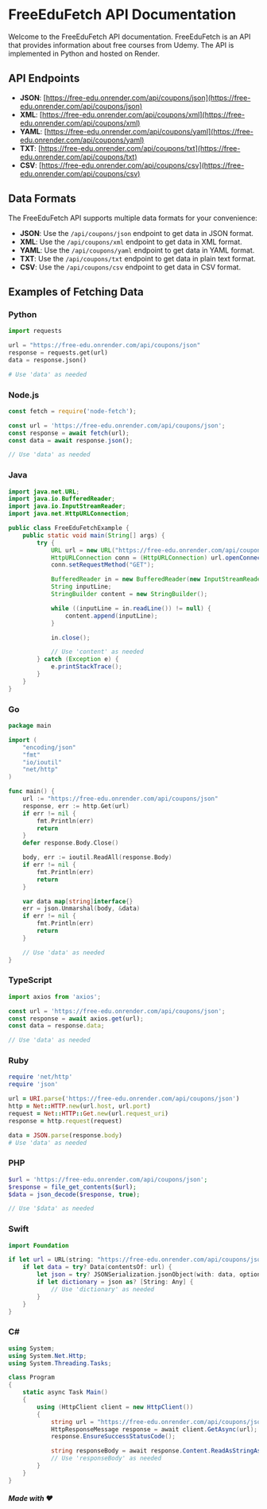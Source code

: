 # FreeEduFetch API Documentation

Welcome to the FreeEduFetch API documentation. FreeEduFetch is an API that provides information about free courses from Udemy. The API is implemented in Python and hosted on Render.

## API Endpoints

- **JSON**: [https://free-edu.onrender.com/api/coupons/json](https://free-edu.onrender.com/api/coupons/json)
- **XML**: [https://free-edu.onrender.com/api/coupons/xml](https://free-edu.onrender.com/api/coupons/xml)
- **YAML**: [https://free-edu.onrender.com/api/coupons/yaml](https://free-edu.onrender.com/api/coupons/yaml)
- **TXT**: [https://free-edu.onrender.com/api/coupons/txt](https://free-edu.onrender.com/api/coupons/txt)
- **CSV**: [https://free-edu.onrender.com/api/coupons/csv](https://free-edu.onrender.com/api/coupons/csv)

## Data Formats

The FreeEduFetch API supports multiple data formats for your convenience:

- **JSON**: Use the `/api/coupons/json` endpoint to get data in JSON format.
- **XML**: Use the `/api/coupons/xml` endpoint to get data in XML format.
- **YAML**: Use the `/api/coupons/yaml` endpoint to get data in YAML format.
- **TXT**: Use the `/api/coupons/txt` endpoint to get data in plain text format.
- **CSV**: Use the `/api/coupons/csv` endpoint to get data in CSV format.

## Examples of Fetching Data

### Python

```python
import requests

url = "https://free-edu.onrender.com/api/coupons/json"
response = requests.get(url)
data = response.json()

# Use 'data' as needed
```

### Node.js
```javascript
const fetch = require('node-fetch');

const url = 'https://free-edu.onrender.com/api/coupons/json';
const response = await fetch(url);
const data = await response.json();

// Use 'data' as needed

```
### Java
```java
import java.net.URL;
import java.io.BufferedReader;
import java.io.InputStreamReader;
import java.net.HttpURLConnection;

public class FreeEduFetchExample {
    public static void main(String[] args) {
        try {
            URL url = new URL("https://free-edu.onrender.com/api/coupons/json");
            HttpURLConnection conn = (HttpURLConnection) url.openConnection();
            conn.setRequestMethod("GET");

            BufferedReader in = new BufferedReader(new InputStreamReader(conn.getInputStream()));
            String inputLine;
            StringBuilder content = new StringBuilder();

            while ((inputLine = in.readLine()) != null) {
                content.append(inputLine);
            }

            in.close();

            // Use 'content' as needed
        } catch (Exception e) {
            e.printStackTrace();
        }
    }
}

```
### Go
```go
package main

import (
	"encoding/json"
	"fmt"
	"io/ioutil"
	"net/http"
)

func main() {
	url := "https://free-edu.onrender.com/api/coupons/json"
	response, err := http.Get(url)
	if err != nil {
		fmt.Println(err)
		return
	}
	defer response.Body.Close()

	body, err := ioutil.ReadAll(response.Body)
	if err != nil {
		fmt.Println(err)
		return
	}

	var data map[string]interface{}
	err = json.Unmarshal(body, &data)
	if err != nil {
		fmt.Println(err)
		return
	}

	// Use 'data' as needed
}

```
### TypeScript
```typescript
import axios from 'axios';

const url = 'https://free-edu.onrender.com/api/coupons/json';
const response = await axios.get(url);
const data = response.data;

// Use 'data' as needed

```
### Ruby
```ruby
require 'net/http'
require 'json'

url = URI.parse('https://free-edu.onrender.com/api/coupons/json')
http = Net::HTTP.new(url.host, url.port)
request = Net::HTTP::Get.new(url.request_uri)
response = http.request(request)

data = JSON.parse(response.body)
# Use 'data' as needed

```
### PHP
```php
$url = 'https://free-edu.onrender.com/api/coupons/json';
$response = file_get_contents($url);
$data = json_decode($response, true);

// Use '$data' as needed

```
### Swift
```swift
import Foundation

if let url = URL(string: "https://free-edu.onrender.com/api/coupons/json") {
    if let data = try? Data(contentsOf: url) {
        let json = try? JSONSerialization.jsonObject(with: data, options: [])
        if let dictionary = json as? [String: Any] {
            // Use 'dictionary' as needed
        }
    }
}

```
### C#
```c#
using System;
using System.Net.Http;
using System.Threading.Tasks;

class Program
{
    static async Task Main()
    {
        using (HttpClient client = new HttpClient())
        {
            string url = "https://free-edu.onrender.com/api/coupons/json";
            HttpResponseMessage response = await client.GetAsync(url);
            response.EnsureSuccessStatusCode();

            string responseBody = await response.Content.ReadAsStringAsync();
            // Use 'responseBody' as needed
        }
    }
}

```
##### Made with ❤️
